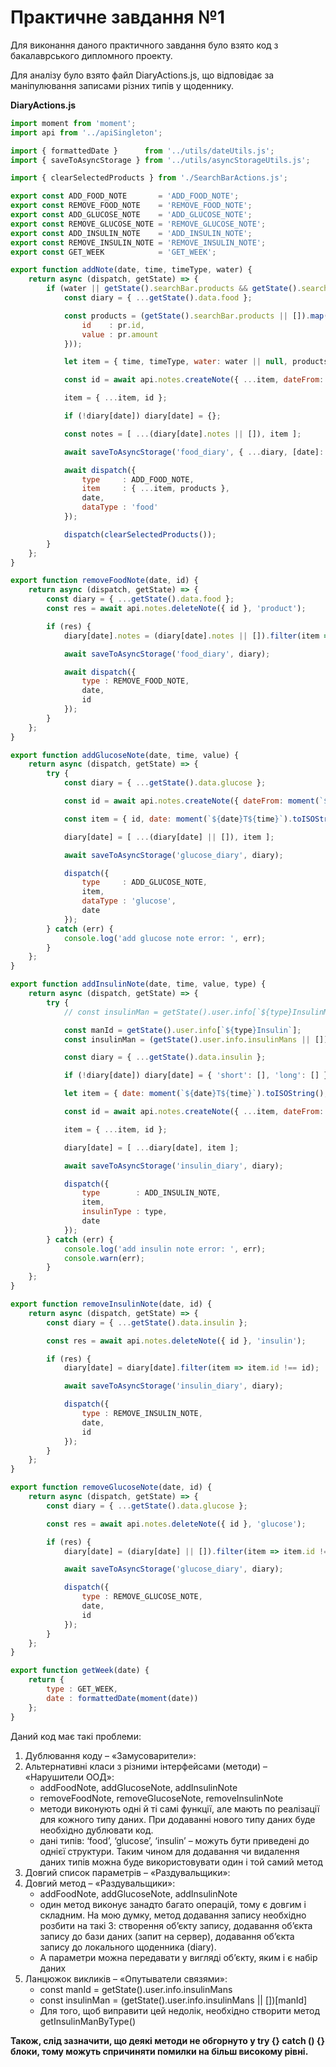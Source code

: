 # Практичне завдання №1

Для виконання даного практичного завдання було взято код з бакалаврського дипломного проекту.

Для аналізу було взято файл DiaryActions.js, що відповідає за маніпулювання записами різних типів у щоденнику.

**DiaryActions.js**

```javascript
import moment from 'moment';
import api from '../apiSingleton';

import { formattedDate }      from '../utils/dateUtils.js';
import { saveToAsyncStorage } from '../utils/asyncStorageUtils.js';

import { clearSelectedProducts } from './SearchBarActions.js';

export const ADD_FOOD_NOTE       = 'ADD_FOOD_NOTE';
export const REMOVE_FOOD_NOTE    = 'REMOVE_FOOD_NOTE';
export const ADD_GLUCOSE_NOTE    = 'ADD_GLUCOSE_NOTE';
export const REMOVE_GLUCOSE_NOTE = 'REMOVE_GLUCOSE_NOTE';
export const ADD_INSULIN_NOTE    = 'ADD_INSULIN_NOTE';
export const REMOVE_INSULIN_NOTE = 'REMOVE_INSULIN_NOTE';
export const GET_WEEK            = 'GET_WEEK';

export function addNote(date, time, timeType, water) {
    return async (dispatch, getState) => {
        if (water || getState().searchBar.products && getState().searchBar.products.length) {
            const diary = { ...getState().data.food };

            const products = (getState().searchBar.products || []).map(pr => ({
                id    : pr.id,
                value : pr.amount
            }));

            let item = { time, timeType, water: water || null, products };

            const id = await api.notes.createNote({ ...item, dateFrom: moment(`${date}T${time}`) }, 'product');

            item = { ...item, id };

            if (!diary[date]) diary[date] = {};

            const notes = [ ...(diary[date].notes || []), item ];

            await saveToAsyncStorage('food_diary', { ...diary, [date]: { notes } });

            await dispatch({
                type     : ADD_FOOD_NOTE,
                item     : { ...item, products },
                date,
                dataType : 'food'
            });

            dispatch(clearSelectedProducts());
        }
    };
}

export function removeFoodNote(date, id) {
    return async (dispatch, getState) => {
        const diary = { ...getState().data.food };
        const res = await api.notes.deleteNote({ id }, 'product');

        if (res) {
            diary[date].notes = (diary[date].notes || []).filter(item => item.id !== id);

            await saveToAsyncStorage('food_diary', diary);

            await dispatch({
                type : REMOVE_FOOD_NOTE,
                date,
                id
            });
        }
    };
}

export function addGlucoseNote(date, time, value) {
    return async (dispatch, getState) => {
        try {
            const diary = { ...getState().data.glucose };

            const id = await api.notes.createNote({ dateFrom: moment(`${date}T${time}`), value }, 'glucose');

            const item = { id, date: moment(`${date}T${time}`).toISOString(), value };

            diary[date] = [ ...(diary[date] || []), item ];

            await saveToAsyncStorage('glucose_diary', diary);

            dispatch({
                type     : ADD_GLUCOSE_NOTE,
                item,
                dataType : 'glucose',
                date
            });
        } catch (err) {
            console.log('add glucose note error: ', err);
        }
    };
}

export function addInsulinNote(date, time, value, type) {
    return async (dispatch, getState) => {
        try {
            // const insulinMan = getState().user.info[`${type}InsulinManId`];

            const manId = getState().user.info[`${type}Insulin`];
            const insulinMan = (getState().user.info.insulinMans || [])[manId];

            const diary = { ...getState().data.insulin };

            if (!diary[date]) diary[date] = { 'short': [], 'long': [] };

            let item = { date: moment(`${date}T${time}`).toISOString(), value, insulinMan, isLong: type === 'long' };

            const id = await api.notes.createNote({ ...item, dateFrom: moment(`${date}T${time}`) }, 'insulin');

            item = { ...item, id };

            diary[date] = [ ...diary[date], item ];

            await saveToAsyncStorage('insulin_diary', diary);

            dispatch({
                type        : ADD_INSULIN_NOTE,
                item,
                insulinType : type,
                date
            });
        } catch (err) {
            console.log('add insulin note error: ', err);
            console.warn(err);
        }
    };
}

export function removeInsulinNote(date, id) {
    return async (dispatch, getState) => {
        const diary = { ...getState().data.insulin };

        const res = await api.notes.deleteNote({ id }, 'insulin');

        if (res) {
            diary[date] = diary[date].filter(item => item.id !== id);

            await saveToAsyncStorage('insulin_diary', diary);

            dispatch({
                type : REMOVE_INSULIN_NOTE,
                date,
                id
            });
        }
    };
}

export function removeGlucoseNote(date, id) {
    return async (dispatch, getState) => {
        const diary = { ...getState().data.glucose };

        const res = await api.notes.deleteNote({ id }, 'glucose');

        if (res) {
            diary[date] = (diary[date] || []).filter(item => item.id !== id);

            await saveToAsyncStorage('glucose_diary', diary);

            dispatch({
                type : REMOVE_GLUCOSE_NOTE,
                date,
                id
            });
        }
    };
}

export function getWeek(date) {
    return {
        type : GET_WEEK,
        date : formattedDate(moment(date))
    };
}
```

Даний код має такі проблеми:
1. Дублювання коду – «Замусоварители»:
2. Альтернативні класи з різними інтерфейсами (методи) – «Нарушители ООД»:
    * addFoodNote, addGlucoseNote, addInsulinNote
    * removeFoodNote, removeGlucoseNote, removeInsulinNote
    * методи виконують одні й ті самі функції, але мають по реалізації для кожного типу даних. При додаванні нового типу даних буде необхідно дублювати код.
    * дані типів: ‘food’, ‘glucose’, ‘insulin’ – можуть бути приведені до однієї структури. Таким чином для додавання чи видалення даних типів можна буде використовувати один і той самий метод
3. Довгий список параметрів – «Раздувальщики»:
4. Довгий метод – «Раздувальщики»:
    * addFoodNote, addGlucoseNote, addInsulinNote
    * один метод виконує занадто багато операцій, тому є довгим і складним. На мою думку, метод додавання запису необхідно розбити на такі 3: створення об’єкту запису, додавання об’єкта запису до бази даних (запит на сервер), додавання об’єкта запису до локального щоденника (diary).
    * А параметри можна передавати у вигляді об’єкту, яким і є набір даних
5. Ланцюжок викликів – «Опутыватели связями»:
    * const manId = getState().user.info.insulinMans
    * const insulinMan = (getState().user.info.insulinMans || [])[manId]
    * Для того, щоб виправити цей недолік, необхідно створити метод getInsulinManByType()

**Також, слід зазначити, що деякі методи не обгорнуто у try {} catch () {} блоки, тому можуть спричиняти помилки на більш високому рівні.**
